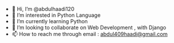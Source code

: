 - 👋 Hi, I’m @abdulhaadi120
- 👀 I’m interested in Python Language 
- 🌱 I’m currently learning Python
- 💞️ I’m looking to collaborate on Web Development , with Django
- 📫 How to reach me through email : abdul409haadi@gmail.com 

<!---
abdulhaadi120/abdulhaadi120 is a ✨ special ✨ repository because its `README.md` (this file) appears on your GitHub profile.
You can click the Preview link to take a look at your changes.
--->
